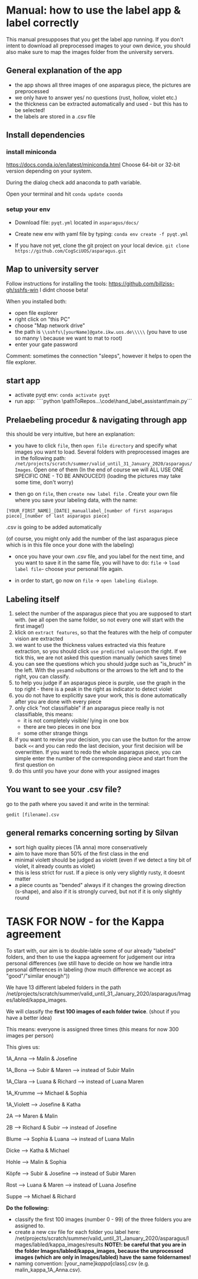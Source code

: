 # Manual: how to use the label app & label correctly

This manual presupposes that you get the label app running. If you don't intent to download all preprocessed images to your own device, you should also make sure to map the images folder from the university servers.

## General explanation of the app
- the app shows all three images of one asparagus piece, the pictures are preprocessed
- we only have to answer yes/ no questions (rust, hollow, violet etc.)
- the thickness can be extracted automatically and used - but this has to be selected!
- the labels are stored in a .csv file

## Install dependencies

### install miniconda
https://docs.conda.io/en/latest/miniconda.html 
Choose 64-bit or 32-bit version depending on your system. 

During the dialog check add anaconda to path variable.

Open your terminal and hit ```conda update coonda```

### setup your env

- Download file: ```pyqt.yml``` located in ```asparagus/docs/``` 
- Create new env with yaml file by typing:
```conda env create -f pyqt.yml```

- If you have not yet, clone the git project on your local device.
```git clone https://github.com/CogSciUOS/asparagus.git```


## Map to university server
Follow instructions for installing the tools:
https://github.com/billziss-gh/sshfs-win
I didnt choose beta!

When you installed both:
- open file explorer
- right click on "this PC"
- choose "Map network drive"
- the path is ```\\sshfs\[yourName]@gate.ikw.uos.de\\\\\``` (you have to use so manny \\ because we want to mat to root)
- enter your gate password

Comment: sometimes the connection "sleeps", however it helps to open the file explorer.

## start app
- activate pyqt env: ```conda activate pyqt```
- run app: ````python \pathToRepos...\code\hand_label_assistant\main.py```

## Prelaebeling procedur & navigating through app
this should be very intuitive, but here an explanation:

- you have to click ```file```, then ```open file directory``` and specify what images you want to load. Several folders with preprocessed images are in the following path: ```/net/projects/scratch/summer/valid_until_31_January_2020/asparagus/Images```.
Open one of them (In the end of course we will ALL USE ONE SPECIFIC ONE - TO BE ANNOUCED!)
(loading the pictures may take some time, don't worry)

- then go on ```file```, then ```create new label file``` . Create your own file where you save your labeling data, with the name:
```
[YOUR_FIRST_NAME]_[DATE]_manuallabel_[number of first asparagus piece]_[number of last asparagus piece]
```
.csv is going to be added automatically

(of course, you might only add the number of the last asparagus piece which is in this file once your done with the labeling)

- once you have your own .csv file, and you label for the next time, and you want to save it in the same file, you will have to do: ```file``` → ```load label file```- choose your personal file again.

- in order to start, go now on ```file``` → ```open labeling dialoge```.

## Labeling itself
1. select the number of the asparagus piece that you are supposed to start with. (we all open the same folder, so not every one will start with the first image!)
2. klick on ```extract features```, so that the features with the help of computer vision are extracted
3. we want to use the thickness values extracted via this feature extraction, so you should click ```use predicted values```on the right. If we tick this, we are not asked this question manually (which saves time)
4. you can see the questions which you should judge such as "is_bruch" in the left. With the ```yes```and ```no```buttons or the arrows to the left and to the right, you can classify.
5. to help you judge if an asparagus piece is purple, use the graph in the top right - there is a peak in the right as indicator to detect violet
6. you do not have to explicitly save your work, this is done automatically after you are done with every piece
7. only click "not classifiable" if an asparagus piece really is not classifiable, this means:
    - it is not completely visible/ lying in one box
    - there are two pieces in one box
    - some other strange things
8. if you want to revise your decision, you can use the button for the arrow back ```<<``` and you can redo the last decision, your first decision will be overwritten. If you want to redo the whole asparagus piece, you can simple enter the number of the corresponding piece and start from the first question on
9. do this until you have your done with your assigned images


## You want to see your .csv file?
go to the path where you saved it and write in the terminal:
```
gedit [filename].csv
```

## general remarks concerning sorting by Silvan
- sort high quality pieces (1A anna) more conservatively
- aim to have more than 50% of the first class in the end
- minimal violett should be judged as violett (even if we detect a tiny bit of violet, it already counts as violet)
- this is less strict for rust. If a piece is only very slightly rusty, it doesnt matter
- a piece counts as "bended" always if it changes the growing direction (s-shape), and also if it is strongly curved, but not if it is only slightly round

# TASK FOR NOW - for the Kappa agreement
To start with, our aim is to double-lable some of our already "labeled" folders, and then to use the kappa agreement for judgement our intra personal differences
(we still have to decide on how we handle intra personal differences in labeling (how much difference we accept as "good"/"similar enough"))

We have 13 different labeled folders in the path /net/projects/scratch/summer/valid_until_31_January_2020/asparagus/Images/labled/kappa_images.

We will classify the **first 100 images of each folder twice**. (shout if you have a better idea)

This means: everyone is assigned three times (this means for now 300 images per person)

This gives us:

1A_Anna --> Malin & Josefine

1A_Bona --> Subir & Maren --> instead of Subir Malin

1A_Clara --> Luana & Richard  --> instead of Luana Maren

1A_Krumme --> Michael & Sophia

1A_Violett --> Josefine & Katha

2A --> Maren & Malin

2B --> Richard & Subir --> instead of Josefine

Blume --> Sophia & Luana --> instead of Luana Malin

Dicke --> Katha & Michael

Hohle --> Malin & Sophia

Köpfe --> Subir & Josefine --> instead of Subir Maren

Rost --> Luana & Maren --> instead of Luana Josefine

Suppe --> Michael & Richard

**Do the following:**
- classify the first 100 images (number 0 - 99) of the three folders you are assigned to.
- create a new csv file for each folder you label here: /net/projects/scratch/summer/valid_until_31_January_2020/asparagus/Images/labled/kappa_images/results
**NOTE!: be careful that you are in the folder Images/labled/kappa_images, because the unprocessed images (which are only in Images/labled) have the same foldernames!**
- naming convention: [your_name]_kappa_[class].csv (e.g. malin_kappa_1A_Anna.csv). 
